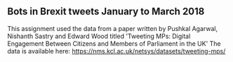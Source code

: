 ## Bots in Brexit tweets January to March 2018

This assignment used the data from a paper written by Pushkal Agarwal, Nishanth Sastry and Edward Wood titled 'Tweeting MPs: Digital Engagement Between Citizens and Members of Parliament in the UK'
The data is available here: https://nms.kcl.ac.uk/netsys/datasets/tweeting-mps/
